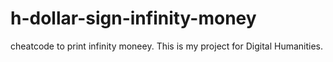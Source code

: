 # h-dollar-sign-infinity-money
cheatcode to print infinity moneey. This is my project for Digital Humanities. 
